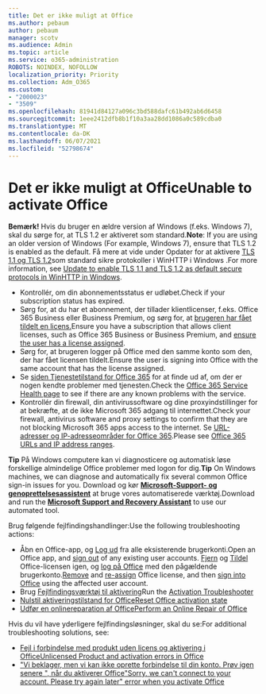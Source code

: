```yaml
---
title: Det er ikke muligt at Office
ms.author: pebaum
author: pebaum
manager: scotv
ms.audience: Admin
ms.topic: article
ms.service: o365-administration
ROBOTS: NOINDEX, NOFOLLOW
localization_priority: Priority
ms.collection: Adm_O365
ms.custom:
- "2000023"
- "3509"
ms.openlocfilehash: 81941d84127a096c3bd588dafc61b492ab6d6458
ms.sourcegitcommit: 1eee2412dfb8b1f10a3aa28dd1086a0c589cdba0
ms.translationtype: MT
ms.contentlocale: da-DK
ms.lasthandoff: 06/07/2021
ms.locfileid: "52798674"
---
```

# <a name="unable-to-activate-office"></a><span data-ttu-id="f86aa-102">Det er ikke muligt at Office</span><span class="sxs-lookup"><span data-stu-id="f86aa-102">Unable to activate Office</span></span>

<span data-ttu-id="f86aa-103">**Bemærk!** Hvis du bruger en ældre version af Windows (f.eks. Windows 7), skal du sørge for, at TLS 1.2 er aktiveret som standard.</span><span class="sxs-lookup"><span data-stu-id="f86aa-103">**Note**: If you are using an older version of Windows (For example, Windows 7), ensure that TLS 1.2 is enabled as the default.</span></span> <span data-ttu-id="f86aa-104">Få mere at vide under Opdater for at aktivere [TLS 1.1 og TLS 1.2](https://support.microsoft.com/topic/update-to-enable-tls-1-1-and-tls-1-2-as-default-secure-protocols-in-winhttp-in-windows-c4bd73d2-31d7-761e-0178-11268bb10392)som standard sikre protokoller i WinHTTP i Windows .</span><span class="sxs-lookup"><span data-stu-id="f86aa-104">For more information, see [Update to enable TLS 1.1 and TLS 1.2 as default secure protocols in WinHTTP in Windows](https://support.microsoft.com/topic/update-to-enable-tls-1-1-and-tls-1-2-as-default-secure-protocols-in-winhttp-in-windows-c4bd73d2-31d7-761e-0178-11268bb10392).</span></span>

- <span data-ttu-id="f86aa-105">Kontrollér, om din abonnementsstatus er udløbet.</span><span class="sxs-lookup"><span data-stu-id="f86aa-105">Check if your subscription status has expired.</span></span>
- <span data-ttu-id="f86aa-106">Sørg for, at du har et abonnement, der tillader klientlicenser, f.eks. Office 365 Business eller Business Premium, og sørg for, at [brugeren har fået tildelt en licens.](/microsoft-365/admin/manage/assign-licenses-to-users)</span><span class="sxs-lookup"><span data-stu-id="f86aa-106">Ensure you have a subscription that allows client licenses, such as Office 365 Business or Business Premium, and [ensure the user has a license assigned](/microsoft-365/admin/manage/assign-licenses-to-users).</span></span>
- <span data-ttu-id="f86aa-107">Sørg for, at brugeren logger på Office med den samme konto som den, der har fået licensen tildelt.</span><span class="sxs-lookup"><span data-stu-id="f86aa-107">Ensure the user is signing into Office with the same account that has the license assigned.</span></span>
- <span data-ttu-id="f86aa-108">Se [siden Tjenestetilstand for Office 365](/office365/enterprise/view-service-health) for at finde ud af, om der er nogen kendte problemer med tjenesten.</span><span class="sxs-lookup"><span data-stu-id="f86aa-108">Check the [Office 365 Service Health page](/office365/enterprise/view-service-health) to see if there are any known problems with the service.</span></span>
- <span data-ttu-id="f86aa-109">Kontrollér din firewall, din antivirussoftware og dine proxyindstillinger for at bekræfte, at de ikke Microsoft 365 adgang til internettet.</span><span class="sxs-lookup"><span data-stu-id="f86aa-109">Check your firewall, antivirus software and proxy settings to confirm that they are not blocking Microsoft 365 apps access to the internet.</span></span> <span data-ttu-id="f86aa-110">Se [URL-adresser og IP-adresseområder for Office 365](/office365/enterprise/urls-and-ip-address-ranges "Office 365-URL-adresser og IP-adresseintervaller").</span><span class="sxs-lookup"><span data-stu-id="f86aa-110">Please see [Office 365 URLs and IP address ranges](/office365/enterprise/urls-and-ip-address-ranges "Office 365 URLs and IP address ranges").</span></span>

<span data-ttu-id="f86aa-111">**Tip** På Windows computere kan vi diagnosticere og automatisk løse forskellige almindelige Office problemer med logon for dig.</span><span class="sxs-lookup"><span data-stu-id="f86aa-111">**Tip** On Windows machines, we can diagnose and automatically fix several common Office sign-in issues for you.</span></span> <span data-ttu-id="f86aa-112">Download og kør **[Microsoft-Support- og genoprettelsesassistent](https://aka.ms/SaRA-OfficeSignInScenario)** at bruge vores automatiserede værktøj.</span><span class="sxs-lookup"><span data-stu-id="f86aa-112">Download and run the  **[Microsoft Support and Recovery Assistant](https://aka.ms/SaRA-OfficeSignInScenario)** to use our automated tool.</span></span>

<span data-ttu-id="f86aa-113">Brug følgende fejlfindingshandlinger:</span><span class="sxs-lookup"><span data-stu-id="f86aa-113">Use the following troubleshooting actions:</span></span>

- <span data-ttu-id="f86aa-114">Åbn en Office-app, og [Log ud](https://support.office.com/article/5a20dc11-47e9-4b6f-945d-478cb6d92071) fra alle eksisterende brugerkonti.</span><span class="sxs-lookup"><span data-stu-id="f86aa-114">Open an Office app, and [sign out](https://support.office.com/article/5a20dc11-47e9-4b6f-945d-478cb6d92071) of any existing user accounts.</span></span> <span data-ttu-id="f86aa-115">[Fjern](/microsoft-365/admin/manage/remove-licenses-from-users) og [Tildel](/microsoft-365/admin/manage/assign-licenses-to-users) Office-licensen igen, og [log på Office](https://support.office.com/article/628ea040-f265-49de-b986-be09c3ebf8a9) med den pågældende brugerkonto.</span><span class="sxs-lookup"><span data-stu-id="f86aa-115">[Remove](/microsoft-365/admin/manage/remove-licenses-from-users) and [re-assign](/microsoft-365/admin/manage/assign-licenses-to-users) Office license, and then [sign into Office](https://support.office.com/article/628ea040-f265-49de-b986-be09c3ebf8a9) using the affected user account.</span></span>
- <span data-ttu-id="f86aa-116">Brug [Fejlfindingsværktøj til aktivering](https://aka.ms/SARA-OfficeActivation-Alchemy)</span><span class="sxs-lookup"><span data-stu-id="f86aa-116">Run the [Activation Troubleshooter](https://aka.ms/SARA-OfficeActivation-Alchemy)</span></span>
- [<span data-ttu-id="f86aa-117">Nulstil aktiveringstilstand for Office</span><span class="sxs-lookup"><span data-stu-id="f86aa-117">Reset Office activation state</span></span>](/office365/troubleshoot/activation/reset-office-365-proplus-activation-state "Nulstil Office aktiveringstilstand")
- [<span data-ttu-id="f86aa-118">Udfør en onlinereparation af Office</span><span class="sxs-lookup"><span data-stu-id="f86aa-118">Perform an Online Repair of Office</span></span>](https://support.office.com/Article/7821d4b6-7c1d-4205-aa0e-a6b40c5bb88b?wt.mc_id=Alchemy_ClientDIA)

<span data-ttu-id="f86aa-119">Hvis du vil have yderligere fejlfindingsløsninger, skal du se:</span><span class="sxs-lookup"><span data-stu-id="f86aa-119">For additional troubleshooting solutions, see:</span></span>  

- [<span data-ttu-id="f86aa-120">Fejl i forbindelse med produkt uden licens og aktivering i Office</span><span class="sxs-lookup"><span data-stu-id="f86aa-120">Unlicensed Product and activation errors in Office</span></span>](https://support.office.com/Article/0d23d3c0-c19c-4b2f-9845-5344fedc4380?wt.mc_id=Alchemy_ClientDIA)
- [<span data-ttu-id="f86aa-121">"Vi beklager, men vi kan ikke oprette forbindelse til din konto. Prøv igen senere ", når du aktiverer Office</span><span class="sxs-lookup"><span data-stu-id="f86aa-121">"Sorry, we can't connect to your account. Please try again later" error when you activate Office</span></span>](/office/troubleshoot/activation-installation/issue-when-activate-office-from-office-365)